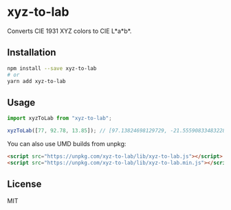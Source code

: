 # xyz-to-lab

Converts CIE 1931 XYZ colors to CIE L\*a\*b\*.

## Installation

```sh
npm install --save xyz-to-lab
# or
yarn add xyz-to-lab
```

## Usage

```js
import xyzToLab from "xyz-to-lab";

xyzToLab([77, 92.78, 13.85]); // [97.13824698129729, -21.555908334832285, 94.48248544644461]
```

You can also use UMD builds from unpkg:

```html
<script src="https://unpkg.com/xyz-to-lab/lib/xyz-to-lab.js"></script>
<script src="https://unpkg.com/xyz-to-lab/lib/xyz-to-lab.min.js"></script>
```

## License

MIT
